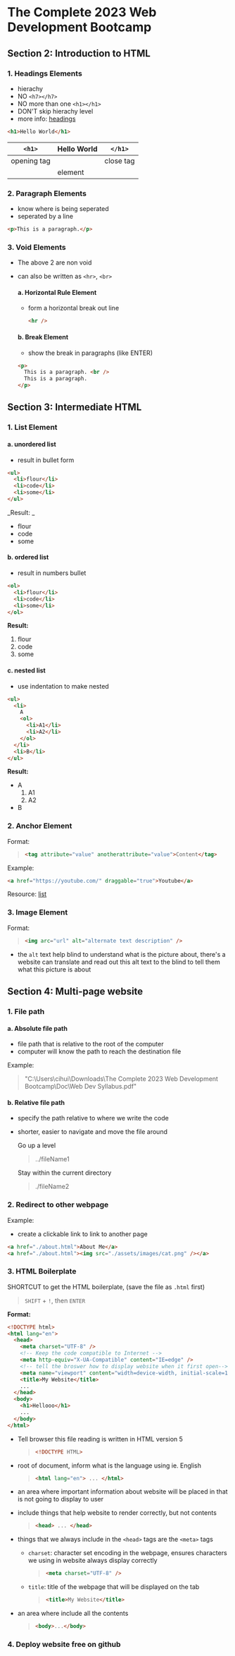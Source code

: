 # The Complete 2023 Web Development Bootcamp

## Section 2: Introduction to HTML

### 1. Headings Elements

- hierachy
- NO `<h7></h7>`
- NO more than one `<h1></h1>`
- DON'T skip hierachy level
- more info: [headings](https://developer.mozilla.org/en-US/docs/Web/HTML/Element/link)

```html
<h1>Hello World</h1>
```

| `<h1>`      | Hello World | `</h1>`   |
| ----------- | ----------- | --------- |
| opening tag |             | close tag |
|             | element     |           |

### 2. Paragraph Elements

- know where is being seperated
- seperated by a line

```html
<p>This is a paragraph.</p>
```

### 3. Void Elements

- The above 2 are non void
- can also be written as `<hr>`, `<br>`

  #### a. Horizontal Rule Element

  - form a horizontal break out line

    ```html
    <hr />
    ```

  #### b. Break Element

  - show the break in paragraphs (like ENTER)

  ```html
  <p>
    This is a paragraph. <br />
    This is a paragraph.
  </p>
  ```

## Section 3: Intermediate HTML

### 1. List Element

#### a. unordered list

- result in bullet form

```html
<ul>
  <li>flour</li>
  <li>code</li>
  <li>some</li>
</ul>
```

_Result: _

  <ul>
    <li>flour</li>
    <li>code</li>
    <li>some</li>
  </ul>

#### b. ordered list

- result in numbers bullet

```html
<ol>
  <li>flour</li>
  <li>code</li>
  <li>some</li>
</ol>
```

**Result:**

  <ol>
    <li>flour</li>
    <li>code</li>
    <li>some</li>
  </ol>

#### c. nested list

- use indentation to make nested

```html
<ul>
  <li>
    A
    <ol>
      <li>A1</li>
      <li>A2</li>
    </ol>
  </li>
  <li>B</li>
</ul>
```

**Result:**

<ul>
  <li>A
    <ol>
      <li>A1</li>
      <li>A2</li>
    </ol>
  </li>
  <li>B</li>
</ul>

### 2. Anchor Element

Format:

> ```html
> <tag attribute="value" anotherattribute="value">Content</tag>
> ```

Example:

```html
<a href="https://youtube.com/" draggable="true">Youtube</a>
```

Resource:
[list](https://developer.mozilla.org/en-US/docs/Web/HTML/Element/ol)

### 3. Image Element

Format:

> ```html
> <img arc="url" alt="alternate text description" />
> ```

- the `alt` text help blind to understand what is the picture about, there's a website can translate and read out this alt text to the blind to tell them what this picture is about

## Section 4: Multi-page website

### 1. File path

#### a. Absolute file path

- file path that is relative to the root of the computer
- computer will know the path to reach the destination file

Example:

> "C:\Users\cihui\Downloads\The Complete 2023 Web Development Bootcamp\Doc\Web Dev Syllabus.pdf"

#### b. Relative file path

- specify the path relative to where we write the code
- shorter, easier to navigate and move the file around

  Go up a level

  > ../fileName1

  Stay within the current directory

  > ./fileName2

### 2. Redirect to other webpage

Example:

- create a clickable link to link to another page

```html
<a href="./about.html">About Me</a>
<a href="./about.html"><img src="./assets/images/cat.png" /></a>
```

### 3. HTML Boilerplate

SHORTCUT to get the HTML boilerplate, (save the file as `.html` first)

> `SHIFT` + `!`, then `ENTER`

**Format:**

```html
<!DOCTYPE html>
<html lang="en">
  <head>
    <meta charset="UTF-8" />
    <!-- Keep the code compatible to Internet -->
    <meta http-equiv="X-UA-Compatible" content="IE=edge" />
    <!-- tell the broswer how to display website when it first open-->
    <meta name="viewport" content="width=device-width, initial-scale=1.0" />
    <title>My Website</title>
    ...
  </head>
  <body>
    <h1>Hellooo</h1>
    ...
  </body>
</html>
```

- Tell browser this file reading is written in HTML version 5

  > ```HTML
  > <!DOCTYPE HTML>
  > ```

- root of document, inform what is the language using ie. English

  > ```HTML
  > <html lang="en"> ... </html>
  > ```

- an area where important information about website will be placed in that is not going to display to user
- include things that help website to render correctly, but not contents

  > ```HTML
  > <head> ... </head>
  > ```

- things that we always include in the `<head>` tags are the `<meta>` tags

  - `charset`: character set encoding in the webpage, ensures characters we using in website always display correctly

    > ```HTML
    > <meta charset="UTF-8" />
    > ```

  - `title`: title of the webpage that will be displayed on the tab
    > ```HTML
    > <title>My Website</title>
    > ```

- an area where include all the contents
  > ```HTML
  > <body>...</body>
  > ```

### 4. Deploy website free on github
